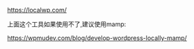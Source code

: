 https://localwp.com/


上面这个工具如果使用不了,建议使用mamp:

https://wpmudev.com/blog/develop-wordpress-locally-mamp/

